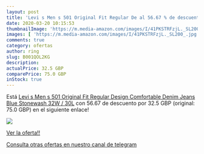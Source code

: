 ```yaml
---
layout: post
title: 'Levi s Men s 501 Original Fit Regular De al 56.67 % de descuento'
date: 2020-03-20 10:15:53
thumbnailImage: 'https://m.media-amazon.com/images/I/41PKSTRFzjL._SL200_.jpg'
images: [ 'https://m.media-amazon.com/images/I/41PKSTRFzjL._SL200_.jpg' ]
comments: true
category: ofertas
author: ring
slug: B001QOL2KG
description:
actualPrice: 32.5 GBP
comparePrice: 75.0 GBP
inStock: true
---
```


Está [Levi s Men s 501 Original Fit Regular Design Comfortable Denim Jeans  Blue Stonewash  32W / 30L](https://www.amazon.com/dp/B001QOL2KG/?tag=redken08-20) con 56.67 de descuento por 32.5 GBP (original: 75.0 GBP) en el siguiente enlace!

[![](https://m.media-amazon.com/images/I/41PKSTRFzjL._SL200_.jpg)](https://www.amazon.com/dp/B001QOL2KG/?tag=redken08-20)

[Ver la oferta!!](https://www.amazon.com/dp/B001QOL2KG/?tag=redken08-20)

[Consulta otras ofertas en nuestro canal de telegram](https://t.me/s/ofertas25)
